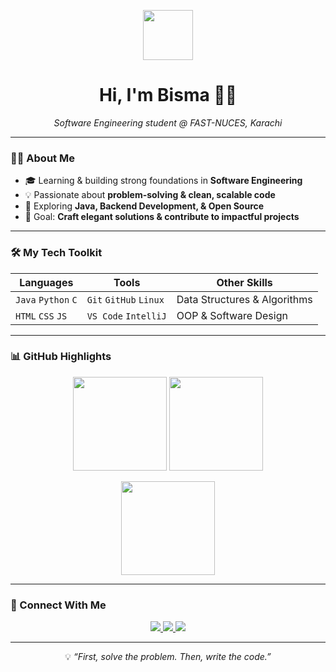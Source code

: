 <!-- Hi GIF -->
<p align="center">
  <img src="https://media.giphy.com/media/hvRJCLFzcasrR4ia7z/giphy.gif" width="80px">
</p>

<h1 align="center">Hi, I'm Bisma 👩‍💻</h1>  

<p align="center">
  <em>Software Engineering student @ FAST-NUCES, Karachi</em>  
</p>

---

### 👩‍💻 About Me  

- 🎓 Learning & building strong foundations in **Software Engineering**  
- 💡 Passionate about **problem-solving & clean, scalable code**  
- 🚀 Exploring **Java, Backend Development, & Open Source**  
- 🎯 Goal: **Craft elegant solutions & contribute to impactful projects**  

---

### 🛠 My Tech Toolkit  

| **Languages** | **Tools** | **Other Skills** |
|---------------|-----------|-----------------|
| `Java` `Python` `C` | `Git` `GitHub` `Linux` | Data Structures & Algorithms |
| `HTML` `CSS` `JS` | `VS Code` `IntelliJ` | OOP & Software Design |

---

### 📊 GitHub Highlights  

<p align="center">
  <img src="https://github-readme-stats.vercel.app/api?username=YOUR_USERNAME&show_icons=true&theme=github_dark&hide_border=true" height="150">
  <img src="https://github-readme-stats.vercel.app/api/top-langs/?username=YOUR_USERNAME&layout=compact&theme=github_dark&hide_border=true" height="150">
</p>

<p align="center">
  <img src="https://streak-stats.demolab.com?user=YOUR_USERNAME&theme=github-dark-blue&hide_border=true" height="150">
</p>

---

### 🤝 Connect With Me  

<p align="center">
  <a href="YOUR_LINKEDIN_URL">
    <img src="https://img.shields.io/badge/-LinkedIn-0A66C2?style=for-the-badge&logo=linkedin&logoColor=white">
  </a>
  <a href="YOUR_LEETCODE_URL">
    <img src="https://img.shields.io/badge/-LeetCode-FFA116?style=for-the-badge&logo=leetcode&logoColor=white">
  </a>
  <a href="https://github.com/YOUR_USERNAME">
    <img src="https://img.shields.io/badge/-GitHub-181717?style=for-the-badge&logo=github&logoColor=white">
  </a>
</p>

---

<p align="center">
  💡 <em>“First, solve the problem. Then, write the code.”</em>  
</p>
